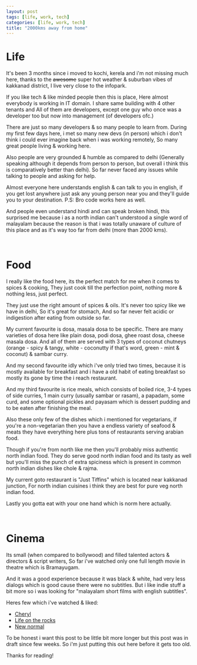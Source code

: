 ```yaml
---
layout: post
tags: [life, work, tech]
categories: [life, work, tech]
title: "2000kms away from home"
---
```


# Life

It's been 3 months since i moved to kochi, kerela and i'm not missing much here, thanks to the ~~awesome~~ super hot weather & suburban vibes of kakkanad district, I live very close to the infopark.

If you like tech & like minded people then this is place, Here almost everybody is working in IT domain.
I share same building with 4 other tenants and All of them are developers, except one guy who once was a developer too but now into management (of developers ofc.)

There are just so many developers & so many people to learn from. During my first few days here, i met so many new devs (in person) which i don't think i could ever imagine back when i was working remotely, So many great people living & working here.

Also people are very grounded & humble as compared to delhi (Generally speaking although it depends from person to person, but overall i think this is comparatively better than delhi). So far never faced any issues while talking to people and asking for help.

Almost everyone here understands english & can talk to you in english, if you get lost anywhere just ask any young person near you and they'll guide you to your destination. P.S: Bro code works here as well.

And people even understand hindi and can speak broken hindi, this surprised me because i as a north indian can't understood a single word of malayalam because the reason is that i was totally unaware of culture of this place and as it's way too far from delhi (more than 2000 kms).

<br>

# Food

I really like the food here, its the perfect match for me when it comes to spices & cooking, They just cook till the perfection point, nothing more & nothing less, just perfect.

They just use the right amount of spices & oils. It's never too spicy like we have in delhi, So it's great for stomach, And so far never felt acidic or indigestion after eating from outside so far.

My current favourite is dosa, masala dosa to be specific. There are many varieties of dosa here like plain dosa, podi dosa, ghee roast dosa, cheese masala dosa. And all of them are served with 3 types of coconut chutneys (orange - spicy & tangy, white - coconutty if that's word, green - mint & coconut) & sambar curry.

And my second favourite idly which i've only tried two times, because it is mostly available for breakfast and i have a old habit of eating breakfast so mostly its gone by time the i reach restaurant.

And my third favourite is rice meals, which consists of boiled rice, 3-4 types of side curries, 1 main curry (usually sambar or rasam), a papadam, some curd, and some optional pickles and payasam which is dessert pudding and to be eaten after finishing the meal.

Also these only few of the dishes which i mentioned for vegetarians, if you're a non-vegetarian then you have a endless variety of seafood & meats they have everything here plus tons of restaurants serving arabian food.

Though if you're from north like me then you'll probably miss authentic north indian food. They do serve good north indian food and its tasty as well but you'll miss the punch of extra spiciness which is present in common north indian dishes like chole & rajma.

My current goto restaurant is "Just Tiffins" which is located near kakkanad junction, For north indian cuisines i think they are best for pure veg north indian food.

Lastly you gotta eat with your one hand which is norm here actually.

<br>

# Cinema

Its small (when compared to bollywood) and filled talented actors & directors & script writers, So far i've watched only one full length movie in theatre which is Bramayugam.

And it was a good experience because it was black & white, had very less dialogs which is good cause there were no subtitles. But i like indie stuff a bit more so i was looking for "malayalam short films with english subtitles".

Heres few which i've watched & liked:

- [Cheryl](https://www.youtube.com/watch?v=rEnZ1kBWoIk&t=22s)
- [Life on the rocks](https://www.youtube.com/watch?v=eMM4r6Hle7g)
- [New normal](https://www.youtube.com/watch?v=7_VGS7lGF64)

To be honest i want this post to be little bit more longer but this post was in draft since few weeks. So i'm just putting this out here before it gets too old.

Thanks for reading!
